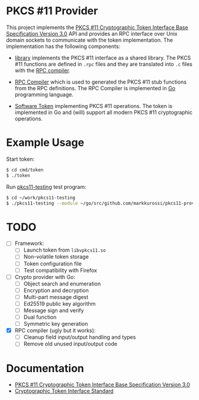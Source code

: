 # PKCS #11 Provider

This project implements the [PKCS #11 Cryptographic Token Interface
Base Specification Version
3.0](https://docs.oasis-open.org/pkcs11/pkcs11-base/v3.0/pkcs11-base-v3.0.html)
API and provides an RPC interface over Unix domain sockets to
communicate with the token implementation. The implementation has the
following components:

 - [library](library/) implements the PKCS #11 interface as a shared
   library. The PKCS #11 functions are defined in `.rpc` files and
   they are translated into `.c` files with the [RPC
   compiler](cmd/rpcc/).

 - [RPC Compiler](cmd/rpcc/) which is used to generated the PKCS #11
   stub functions from the RPC definitions. The RPC Compiler is
   implemented in [Go](https://golang.org/) programming language.

 - [Software Token](cmd/token/) implementing PKCS #11 operations. The
   token is implemented in Go and (will) support all modern PKCS #11
   cryptographic operations.

# Example Usage

Start token:

```sh
$ cd cmd/token
$ ./token
```

Run [pkcs11-testing](https://github.com/markkurossi/pkcs11-testing)
test program:

```sh
$ cd ~/work/pkcs11-testing
$ ./pkcs11-testing --module ~/go/src/github.com/markkurossi/pkcs11-provider/library/libvpkcs11.so --slot 0 --pin 1111 --test-all
```

# TODO

 - [ ] Framework:
   - [ ] Launch token from `libvpkcs11.so`
   - [ ] Non-volatile token storage
   - [ ] Token configuration file
   - [ ] Test compatibility with Firefox
 - [ ] Crypto provider with Go:
   - [ ] Object search and enumeration
   - [ ] Encryption and decryption
   - [ ] Multi-part message digest
   - [ ] Ed25519 public key algorithm
   - [ ] Message sign and verify
   - [ ] Dual function
   - [ ] Symmetric key generation
 - [X] RPC compiler (ugly but it works):
   - [ ] Cleanup field input/output handling and types
   - [ ] Remove old unused input/output code

# Documentation

 - [PKCS #11 Cryptographic Token Interface
Base Specification Version
3.0](https://docs.oasis-open.org/pkcs11/pkcs11-base/v3.0/pkcs11-base-v3.0.html)
 - [Cryptographic Token Interface
   Standard](https://www.cryptsoft.com/pkcs11doc/v230/)
